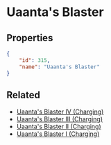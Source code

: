 # Uaanta's Blaster

<no description available>

## Properties

```json
{
    "id": 315,
    "name": "Uaanta's Blaster"
}
```

## Related

- [Uaanta's Blaster IV (Charging)](../items/19359-uaanta-s-blaster-iv-charging.md)
- [Uaanta's Blaster III (Charging)](../items/19358-uaanta-s-blaster-iii-charging.md)
- [Uaanta's Blaster II (Charging)](../items/19357-uaanta-s-blaster-ii-charging.md)
- [Uaanta's Blaster I (Charging)](../items/19356-uaanta-s-blaster-i-charging.md)

